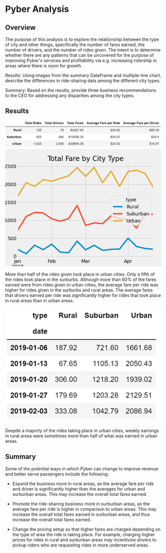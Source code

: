 # Pyber Analysis  

## Overview

The purpose of this analysis is to explore the relationship between the type of city and other things, specifically the number of fares earned, the number of drivers, and the number of rides given. The intent is to determine whether there are any patterns that can be uncovered for the purpose of improving Pyber's services and profitability via e.g. increasing ridership in areas where there is room for growth.





Results: Using images from the summary DataFrame and multiple-line chart, describe the differences in ride-sharing data among the different city types.

Summary: Based on the results, provide three business recommendations to the CEO for addressing any disparities among the city types.

## Results

<img src="https://github.com/teresa-le/PyBer_Analysis/blob/main/Resources/Summary%20df.PNG"> 

<img src="https://github.com/teresa-le/PyBer_Analysis/blob/main/Resources/PyBer_fare_summary.png">

More than half of the rides given took place in urban cities. Only a fifth of the rides took place in the surburbs. Although more than 60% of the fares earned were from rides given in urban cities, the average fare per ride was higher for rides given in the surburbs and rural areas. The average fares that drivers earned per ride was significantly higher for rides that took place in rural areas than in urban areas. 

<img src="https://github.com/teresa-le/PyBer_Analysis/blob/main/Resources/Weekly%20Fare.PNG">

Despite a majority of the rides taking place in urban cities, weekly earnings in rural areas were sometimes more than half of what was earned in urban areas. 

## Summary 

Some of the potential ways in which Pyber can change to improve revenue and better serve passengers include the following: 
- Expand the business more in rural areas, as the average fare per ride and driver is significantly higher than the averages for urban and surburban areas. This may increase the overall total fares earned. 

- Promote the ride-sharing business more in surburban areas, as the average fare per ride is higher in comparison to urban areas. This may increase the overall total fares earned in surburban areas, and thus increase the overall total fares earned.

- Change the pricing setup so that higher fares are charged depending on the type of area the ride is taking place. For example, charging higher prices for rides in rural and surburban areas may incentivize drivers to pickup riders who are requesting rides in more underserved areas. 
